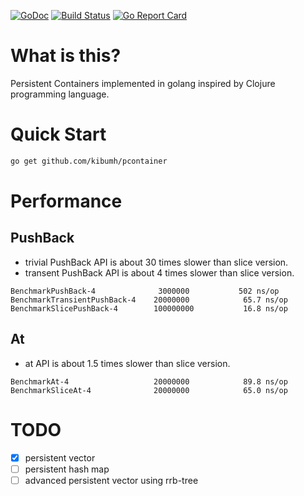 
[![GoDoc](https://godoc.org/github.com/kibumh/pcontainer?status.svg)](https://godoc.org/github.com/kibumh/pcontainer)
[![Build Status](https://travis-ci.org/kibumh/pcontainer.png)](https://travis-ci.org/kibumh/pcontainer)
[![Go Report Card](https://goreportcard.com/badge/github.com/kibumh/pcontainer)](https://goreportcard.com/report/github.com/kibumh/pcontainer)

# What is this?
Persistent Containers implemented in golang inspired by Clojure programming language.


# Quick Start
```bash
go get github.com/kibumh/pcontainer
```

# Performance
## PushBack
- trivial PushBack API is about 30 times slower than slice version.
- transent PushBack API is about 4 times slower than slice version.
```
BenchmarkPushBack-4            	 3000000	       502 ns/op
BenchmarkTransientPushBack-4   	20000000	        65.7 ns/op
BenchmarkSlicePushBack-4       	100000000	        16.8 ns/op
```
## At
- at API is about 1.5 times slower than slice version.
```
BenchmarkAt-4                  	20000000	        89.8 ns/op
BenchmarkSliceAt-4             	20000000	        65.0 ns/op
```

# TODO
- [x] persistent vector
- [ ] persistent hash map
- [ ] advanced persistent vector using rrb-tree
